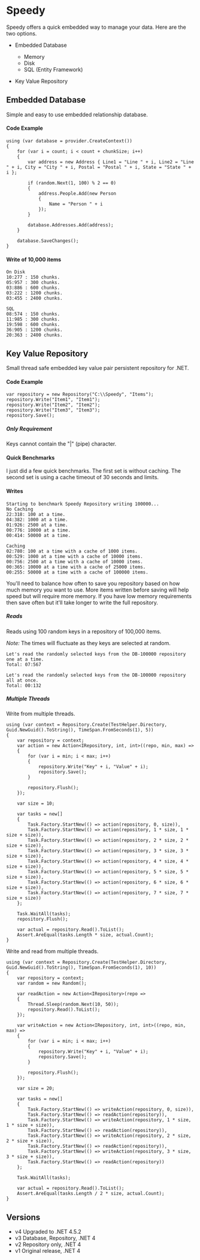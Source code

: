 # Speedy

Speedy offers a quick embedded way to manage your data. Here are the two options.

* Embedded Database
	* Memory
	* Disk
	* SQL (Entity Framework)

* Key Value Repository


## Embedded Database

Simple and easy to use embedded relationship database.

#### Code Example

```
using (var database = provider.CreateContext())
{
	for (var i = count; i < count + chunkSize; i++)
	{
		var address = new Address { Line1 = "Line " + i, Line2 = "Line " + i, City = "City " + i, Postal = "Postal " + i, State = "State " + i };

		if (random.Next(1, 100) % 2 == 0)
		{
			address.People.Add(new Person
			{
				Name = "Person " + i
			});
		}

		database.Addresses.Add(address);
	}

	database.SaveChanges();
}
```

#### Write of 10,000 items

```
On Disk
10:277 : 150 chunks.
05:957 : 300 chunks.
03:886 : 600 chunks.
03:222 : 1200 chunks.
03:455 : 2400 chunks.

SQL
08:574 : 150 chunks.
11:985 : 300 chunks.
19:598 : 600 chunks.
36:905 : 1200 chunks.
20:363 : 2400 chunks.
```

## Key Value Repository

Small thread safe embedded key value pair persistent repository for .NET.

#### Code Example

```
var repository = new Repository("C:\\Speedy", "Items");
repository.Write("Item1", "Item1");
repository.Write("Item2", "Item2");
repository.Write("Item3", "Item3");
repository.Save();
```

##### Only Requirement

Keys cannot contain the "|" (pipe) character.

#### Quick Benchmarks

I just did a few quick benchmarks. The first set is without caching. The second set is using a cache timeout of 30 seconds and limits.

#### Writes

```
Starting to benchmark Speedy Repository writing 100000...
No Caching
22:318: 100 at a time.
04:382: 1000 at a time.
01:926: 2500 at a time.
00:776: 10000 at a time.
00:414: 50000 at a time.

Caching
02:780: 100 at a time with a cache of 1000 items.
00:529: 1000 at a time with a cache of 10000 items.
00:756: 2500 at a time with a cache of 10000 items.
00:365: 10000 at a time with a cache of 25000 items.
00:255: 50000 at a time with a cache of 100000 items.
```

You'll need to balance how often to save you repository based on how much memory you want to use. More items written before saving
will help speed but will require more memory. If you have low memory requirements then save often but it'll take longer to write the 
full repository.

##### Reads

Reads using 100 random keys in a repository of 100,000 items.

*Note:* The times will fluctuate as they keys are selected at random.

```
Let's read the randomly selected keys from the DB-100000 repository one at a time.
Total: 07:567

Let's read the randomly selected keys from the DB-100000 repository all at once.
Total: 00:132
```

##### Multiple Threads

Write from multiple threads.

```
using (var context = Repository.Create(TestHelper.Directory, Guid.NewGuid().ToString(), TimeSpan.FromSeconds(1), 5))
{
	var repository = context;
	var action = new Action<IRepository, int, int>((repo, min, max) =>
	{
		for (var i = min; i < max; i++)
		{
			repository.Write("Key" + i, "Value" + i);
			repository.Save();
		}

		repository.Flush();
	});

	var size = 10;

	var tasks = new[]
	{
		Task.Factory.StartNew(() => action(repository, 0, size)),
		Task.Factory.StartNew(() => action(repository, 1 * size, 1 * size + size)),
		Task.Factory.StartNew(() => action(repository, 2 * size, 2 * size + size)),
		Task.Factory.StartNew(() => action(repository, 3 * size, 3 * size + size)),
		Task.Factory.StartNew(() => action(repository, 4 * size, 4 * size + size)),
		Task.Factory.StartNew(() => action(repository, 5 * size, 5 * size + size)),
		Task.Factory.StartNew(() => action(repository, 6 * size, 6 * size + size)),
		Task.Factory.StartNew(() => action(repository, 7 * size, 7 * size + size))
	};

	Task.WaitAll(tasks);
	repository.Flush();

	var actual = repository.Read().ToList();
	Assert.AreEqual(tasks.Length * size, actual.Count);
}
```

Write and read from multiple threads.

```
using (var context = Repository.Create(TestHelper.Directory, Guid.NewGuid().ToString(), TimeSpan.FromSeconds(1), 10))
{
	var repository = context;
	var random = new Random();

	var readAction = new Action<IRepository>(repo =>
	{
		Thread.Sleep(random.Next(10, 50));
		repository.Read().ToList();
	});

	var writeAction = new Action<IRepository, int, int>((repo, min, max) =>
	{
		for (var i = min; i < max; i++)
		{
			repository.Write("Key" + i, "Value" + i);
			repository.Save();
		}

		repository.Flush();
	});

	var size = 20;

	var tasks = new[]
	{
		Task.Factory.StartNew(() => writeAction(repository, 0, size)),
		Task.Factory.StartNew(() => readAction(repository)),
		Task.Factory.StartNew(() => writeAction(repository, 1 * size, 1 * size + size)),
		Task.Factory.StartNew(() => readAction(repository)),
		Task.Factory.StartNew(() => writeAction(repository, 2 * size, 2 * size + size)),
		Task.Factory.StartNew(() => readAction(repository)),
		Task.Factory.StartNew(() => writeAction(repository, 3 * size, 3 * size + size)),
		Task.Factory.StartNew(() => readAction(repository))
	};

	Task.WaitAll(tasks);

	var actual = repository.Read().ToList();
	Assert.AreEqual(tasks.Length / 2 * size, actual.Count);
}
```

## Versions

- v4 Upgraded to .NET 4.5.2
- v3 Database, Repository, .NET 4
- v2 Repository only, .NET 4
- v1 Original release, .NET 4